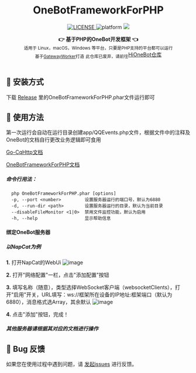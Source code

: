 <center>

<h1 align="center">OneBotFrameworkForPHP</h1>

<p align="center">
  <a href="LICENSE">
    <img src="https://img.shields.io/badge/license-MIT-lightgrey.svg" alt="LICENSE">
  </a>
  <img src="https://img.shields.io/badge/Platform-Windows%20%7C%20Mac%20%7C%20Linux-red.svg" alt="platform">
  <a href="https://github.com/budingxiaocai" title="点击访问">
    <img src="https://img.shields.io/badge/Author-%E5%B8%83%E4%B8%81%E5%B0%8F%E6%89%8D-blue.svg">
  </a>
</p>

<div align="center">
  <strong>👉 基于PHP的OneBot开发框架 👈</strong><br>
  <sub>适用于 Linux，macOS，Windows 等平台，只要是PHP支持的平台都可以运行</sub><br/>
  <sub>基于<a href="https://github.com/walkor/GatewayWorker">GatewayWorker</a>打造</sub>
  <sub>此仓库已废弃，请前往</sub><a href="https://github.com/TianjiuApp/hionebot">HiOneBot仓库</a><br/>
</div>
</center><br>

## 💽 安装方式
下载 [Release](https://github.com/budingxiaocai/OneBotFrameworkForPHP/releases/latest) 里的OneBotFrameworkForPHP.phar文件运行即可

## 🎨 使用方法
第一次运行会自动在运行目录创建app/QQEvents.php文件，根据文件中的注释及OneBot的文档自行更改业务逻辑即可食用

[Go-CqHttp文档](https://docs.go-cqhttp.org)

[OneBotFrameworkForPHP文档](https://github.com/budingxiaocai/OneBotFrameworkForPHP/wiki)
##### 命令行用法：
```
  php OneBotFrameworkForPHP.phar [options]
  -p, --port <number>         设置服务器运行的端口号，默认为6880
  -d, --run-dir <path>        设置服务器运行的目录，默认为当前目录
  --disableFileMonitor <1|0>  禁用文件监控功能，默认为启用
  -h, --help                  显示帮助信息
```

#### 绑定OneBot服务器
##### 以NapCat为例

**1.** 打开NapCat的WebUi
![image](https://github.com/user-attachments/assets/8e34410e-a6fc-4d13-98e7-febd30e42d17)

**2.** 打开"网络配置"一栏，点击"添加配置"按钮

**3.** 填写名称（随意），类型选择WebSocket客户端（websocketClients），打开"启用"开关，URL填写：ws://框架所在设备的IP地址:框架端口（默认为6880），消息格式选Array，其余默认
![image](https://github.com/user-attachments/assets/a3ce64ce-67b2-4a47-b8d0-b3281f6e992b)

**4.** 点击"添加"按钮，完成！

##### 其他服务器请根据其对应的文档进行操作

## 🐞 Bug 反馈

如果您在使用过程中遇到问题，请 [发起issues](https://github.com/budingxiaocai/OneBotFrameworkForPHP/issues) 进行反馈。
